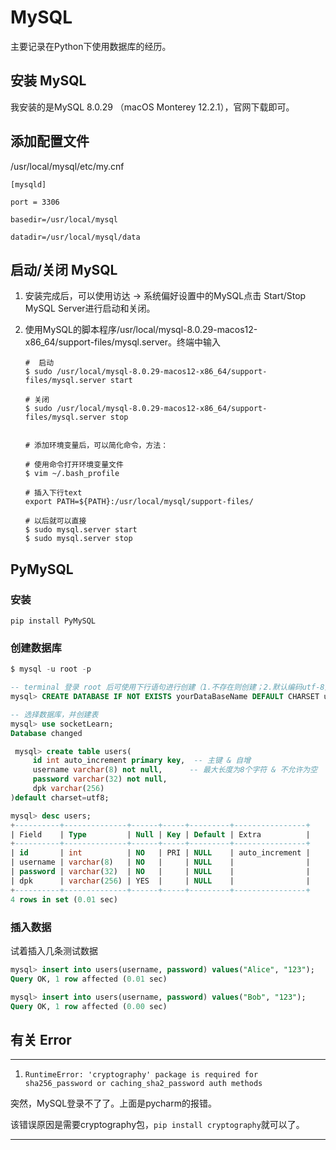 # MySQL

主要记录在Python下使用数据库的经历。

## 安装 MySQL

我安装的是MySQL 8.0.29 （macOS Monterey 12.2.1），官网下载即可。



## 添加配置文件

/usr/local/mysql/etc/my.cnf

```
[mysqld]

port = 3306

basedir=/usr/local/mysql

datadir=/usr/local/mysql/data
```



## 启动/关闭 MySQL

1. 安装完成后，可以使用访达 -> 系统偏好设置中的MySQL点击 Start/Stop MySQL Server进行启动和关闭。

2. 使用MySQL的脚本程序/usr/local/mysql-8.0.29-macos12-x86_64/support-files/mysql.server。终端中输入

   ```
   #  启动
   $ sudo /usr/local/mysql-8.0.29-macos12-x86_64/support-files/mysql.server start
   
   # 关闭
   $ sudo /usr/local/mysql-8.0.29-macos12-x86_64/support-files/mysql.server stop
   
   
   # 添加环境变量后，可以简化命令，方法：
   
   # 使用命令打开环境变量文件
   $ vim ~/.bash_profile
   
   # 插入下行text
   export PATH=${PATH}:/usr/local/mysql/support-files/
   
   # 以后就可以直接
   $ sudo mysql.server start
   $ sudo mysql.server stop
   ```

   

## PyMySQL

### 安装

```
pip install PyMySQL
```

### 创建数据库

```sql
$ mysql -u root -p

-- terminal 登录 root 后可使用下行语句进行创建（1.不存在则创建；2.默认编码utf-8）
mysql> CREATE DATABASE IF NOT EXISTS yourDataBaseName DEFAULT CHARSET utf8 COLLATE utf8_general_ci;

-- 选择数据库，并创建表
mysql> use socketLearn;
Database changed

 mysql> create table users(
     id int auto_increment primary key,  -- 主键 & 自增
     username varchar(8) not null,      -- 最大长度为8个字符 & 不允许为空
     password varchar(32) not null,
     dpk varchar(256)
)default charset=utf8;

mysql> desc users;
+----------+--------------+------+-----+---------+----------------+
| Field    | Type         | Null | Key | Default | Extra          |
+----------+--------------+------+-----+---------+----------------+
| id       | int          | NO   | PRI | NULL    | auto_increment |
| username | varchar(8)   | NO   |     | NULL    |                |
| password | varchar(32)  | NO   |     | NULL    |                |
| dpk      | varchar(256) | YES  |     | NULL    |                |
+----------+--------------+------+-----+---------+----------------+
4 rows in set (0.01 sec)
```

### 插入数据

试着插入几条测试数据

```sql
mysql> insert into users(username, password) values("Alice", "123");
Query OK, 1 row affected (0.01 sec)

mysql> insert into users(username, password) values("Bob", "123");
Query OK, 1 row affected (0.00 sec)
```













## 有关 Error

---

1. `RuntimeError: 'cryptography' package is required for sha256_password or caching_sha2_password auth methods`

突然，MySQL登录不了了。上面是pycharm的报错。

该错误原因是需要cryptography包，`pip install cryptography`就可以了。

----



